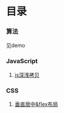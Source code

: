 # 目录

### 算法

见demo

### JavaScript

1. [js深浅拷贝](https://github.com/z985767607/myBlog/issues/1)

### CSS

1. [垂直居中&flex布局](https://github.com/z985767607/myBlog/issues/2)




